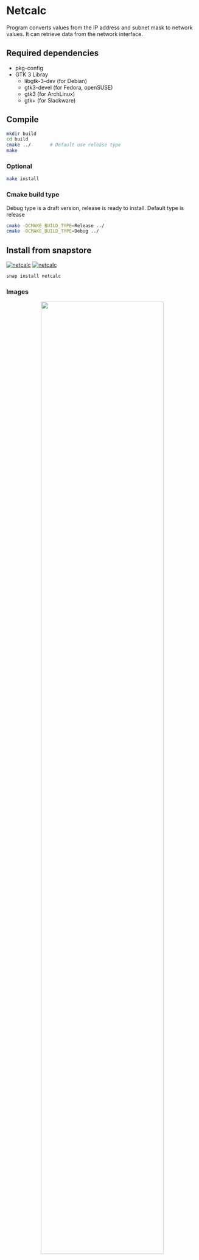 # Netcalc
Program converts values from the IP address and subnet mask to network values.
It can retrieve data from the network interface.

## Required dependencies
  - pkg-config
  - GTK 3 Libray
    - libgtk-3-dev (for Debian)
    - gtk3-devel (for Fedora, openSUSE)
    - gtk3 (for ArchLinux)
    - gtk+ (for Slackware)

## Compile
```sh
mkdir build
cd build
cmake ../       # Default use release type
make
```
### Optional
```sh
make install
```
### Cmake build type
Debug type is a draft version, release is ready to install.
Default type is release
```sh
cmake -DCMAKE_BUILD_TYPE=Release ../
cmake -DCMAKE_BUILD_TYPE=Debug ../
```

## Install from snapstore
[![netcalc](https://snapcraft.io//netcalc/badge.svg)](https://snapcraft.io/netcalc)
[![netcalc](https://snapcraft.io//netcalc/trending.svg?name=0)](https://snapcraft.io/netcalc)

```sh
snap install netcalc
```
### Images
<p align="center">
  <img src="https://dashboard.snapcraft.io/site_media/appmedia/2023/07/netcalc-5.png" width="80%">
</p>
<img src="https://dashboard.snapcraft.io/site_media/appmedia/2023/07/netcalc-1.png" width="45%" align="left">
<img src="https://dashboard.snapcraft.io/site_media/appmedia/2023/07/netcalc-2.png" width="45%" align="right">
<img src="https://dashboard.snapcraft.io/site_media/appmedia/2023/07/netcalc-3.png" width="45%" align="left">
<img src="https://dashboard.snapcraft.io/site_media/appmedia/2023/07/netcalc-4.png" width="45%" align="right">
